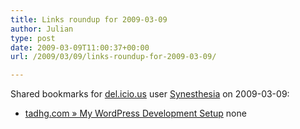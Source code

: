 ```yaml
---
title: Links roundup for 2009-03-09
author: Julian
type: post
date: 2009-03-09T11:00:37+00:00
url: /2009/03/09/links-roundup-for-2009-03-09/

---
```

Shared bookmarks for [del.icio.us][1] user [Synesthesia][2] on 2009-03-09:

  * [tadhg.com &raquo; My WordPress Development Setup][3] 
    none</li> </ul>

 [1]: https://del.icio.us/
 [2]: https://del.icio.us/synesthesia
 [3]: https://tadhg.com/wp/2009/02/13/my-wordpress-development-setup